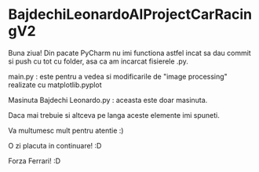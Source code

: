 # BajdechiLeonardoAIProjectCarRacingV2

Buna ziua! 
Din pacate PyCharm nu imi functiona astfel incat sa dau commit si push cu tot cu folder, asa ca am incarcat fisierele .py. 

main.py : este pentru a vedea si modificarile de "image processing" realizate cu matplotlib.pyplot

Masinuta Bajdechi Leonardo.py : aceasta este doar masinuta. 

Daca mai trebuie si altceva pe langa aceste elemente imi spuneti.

Va multumesc mult pentru atentie :) 

O zi placuta in continuare! :D 

Forza Ferrari! :D 
